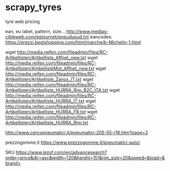# scrapy_tyres
tyre web pricing


ean, eu label, pattern, size...
http://www.medias-cibleweb.com/estournet/pneudusud.txt
eancodes: https://prezzi.bestshopping.com/html/marche/b-Michelin-1.html

wget http://media.reifen.com/fileadmin/files/RC-Artikellisten/Artikelliste_Affnet_new.txt
wget http://media.reifen.com/fileadmin/files/RC-Artikellisten/ArtikellisteMot_Affnet_new.txt
wget http://media.reifen.com/fileadmin/files/RC-Artikellisten/Artikelliste_Zanox_IT.txt
wget http://media.reifen.com/fileadmin/files/RC-Artikellisten/Artikelliste_HURRA_Rim_B2C_ITA.txt
wget http://media.reifen.com/fileadmin/files/RC-Artikellisten/Artikelliste_HURRA_IT.txt
wget http://media.reifen.com/fileadmin/files/RC-Artikellisten/Artikelliste_HURRA_FR.txt
wget http://media.reifen.com/fileadmin/files/RC-Artikellisten/Artikelliste_HURRA_Rim.txt

http://www.cercopneumatici.it/pneumatici-205-55-r16.htm?page=2

prezzogomme.it https://www.prezzogomme.it/pneumatici-auto/

SKU
https://www.lezof.com/en/advancesearch?order=price&dir=asc&width=120&height=151&rim_size=20&speed=&load=&brand=

